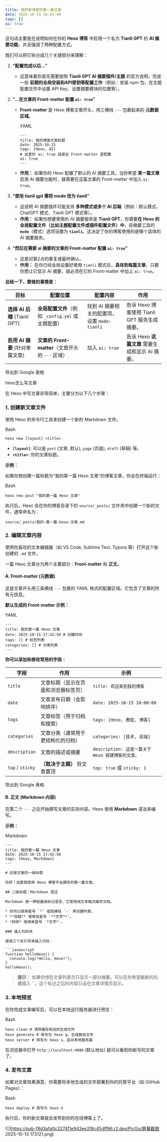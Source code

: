 ```yaml
---
title: 我的新博客的第一篇文章
date: 2025-10-15 16:43:49
tags: []
ai: true
---
```


这句话主要是在说明如何在你的 **Hexo 博客** 中启用一个名为 **Tianli GPT** 的 **AI 摘要功能**，并且强调了两种配置方式。

我们可以把它拆分成几个关键部分来理解：

1. **“配置完成以后...”**

   - 这意味着你首先需要按照 **Tianli GPT AI 摘要插件/主题** 的官方说明，完成一些 **前期的全局安装和API密钥等配置工作**（例如：安装 npm 包、在主题配置文件中设置 API Key、设置摘要模块的位置等）。

2. **“...在文章的 Front-matter 配置 `ai: true`”**

   - **Front-matter** 是 Hexo 博客文章开头，用三横线 `---` 包裹起来的 **元数据区域**。

     YAML

     ```
     ---
     title: 我的博客文章标题
     date: 2025-10-15
     tags: [Hexo, AI]
     # 这里的 ai: true 就是在 Front-matter 里配置
     ai: true 
     ---
     ```

   - **作用：** 如果你的 Hexo 配置了默认的 AI 摘要工具，当你希望 **某一篇文章** 启用 AI 摘要功能时，就需要在这篇文章的 Front-matter 中加入 `ai: true`。

3. **“使用 tianli gpt 需将 mode 改为 tianli”**

   - 这说明 AI 摘要插件可能支持 **多种模式或多个 AI 后端**（例如：默认模式、ChatGPT 模式、Tianli GPT 模式等）。
   - **作用：** 如果你想要使用的 AI 摘要服务是 **Tianli GPT**，你需要**在 Hexo 的全局配置文件（比如主题配置文件或插件配置文件）中**，将摘要工具的 **`mode`**（模式）选项设置为 **`tianli`**。这决定了你的博客使用的是哪个具体的 AI 摘要服务。

4. **“然后在需要 ai 摘要的文章的 Front-matter 配置 `ai: true`”**

   - 这是对第2点的重复或最终确认。
   - **作用：** 在你已经全局设置好使用 `tianli` 模式后，**具体到每篇文章**，只要你想让它显示 AI 摘要，就必须在它的 Front-matter 中加上 `ai: true`。

**总结一下，要做的事情是：**

| 目标                            | 配置位置                                          | 配置内容                                      | 作用                                            |
| ------------------------------- | ------------------------------------------------- | --------------------------------------------- | ----------------------------------------------- |
| **选择 AI 后端** (Tianli GPT)   | **全局配置文件**（例如 `_config.yml` 或主题配置） | 找到 AI 摘要相关的配置项，设置 `mode: tianli` | 告诉 Hexo 博客使用 Tianli GPT 服务生成摘要。    |
| **启用 AI 摘要** (针对单篇文章) | **文章的 Front-matter**（文章开头的 `---` 区域）  | 加入 `ai: true`                               | 告诉 Hexo **这篇文章** 需要生成和显示 AI 摘要。 |

导出到 Google 表格











 hexo怎么写文章 





在 Hexo 中写文章非常简单，主要分为以下几个步骤：



### 1. 创建新文章文件



使用 Hexo 的命令行工具来创建一个新的 Markdown 文件。

Bash

```
hexo new [layout] <title>
```

- **`[layout]`**: 可以是 `post` (文章, 默认), `page` (页面), `draft` (草稿) 等。
- **`<title>`**: 你的文章标题。

**示例：**

如果你想创建一篇标题为“我的第一篇 Hexo 文章”的博客文章，你会在终端运行：

Bash

```
hexo new post "我的第一篇 Hexo 文章"
```

执行后，Hexo 会在你的博客目录下的 `source/_posts/` 文件夹中创建一个新的文件，通常命名为：

```
source/_posts/我的-第一篇-hexo-文章.md
```



### 2. 编辑文章内容



使用你喜欢的文本编辑器（如 VS Code, Sublime Text, Typora 等）打开这个新创建的 `.md` 文件。

一篇 Hexo 文章分为两个主要部分：**Front-matter** 和 **正文**。



#### A. Front-matter (元数据)



这是文章开头用三条横线 `---` 包裹的 YAML 格式的配置区域。它包含了文章的所有元信息。

**默认生成的 Front-matter 示例：**

YAML

```
---
title: 我的第一篇 Hexo 文章
date: 2025-10-15 17:42:50 # 创建时间
tags: [] # 标签列表
categories: [] # 分类列表
---
```

**你可以添加和修改常用的字段：**

| 字段             | 作用                                 | 示例                                              |
| ---------------- | ------------------------------------ | ------------------------------------------------- |
| `title`          | 文章标题（显示在页面和浏览器标签页） | `title: 欢迎来到我的博客`                         |
| `date`           | 文章发布日期（会影响排序）           | `date: 2025-10-15 10:00:00`                       |
| `tags`           | 文章标签（用于归档和搜索）           | `tags: [Hexo, 教程, 博客]`                        |
| `categories`     | 文章分类（通常用于更结构化的归档）   | `categories: [技术, 前端]`                        |
| `description`    | 文章的描述或摘要                     | `description: 这是一篇关于 Hexo 搭建博客的文章。` |
| `top` / `sticky` | **（取决于主题）** 将文章置顶        | `top: true` 或 `sticky: 1`                        |

导出到 Google 表格



#### B. 正文 (Markdown 内容)



在第二个 `---` 之后开始撰写文章的实际内容。Hexo 使用 **Markdown** 语法来编写。

**示例：**

Markdown

```
---
title: 我的第一篇 Hexo 文章
date: 2025-10-15 17:42:50
tags: [Hexo, Markdown]
---

# 这是文章的一级标题

你好！这是我使用 Hexo 博客平台撰写的第一篇文章。

## 二级标题：Markdown 语法

Markdown 是一种轻量级标记语言，它使用纯文本格式编写文档。

* 你可以使用星号 `*` 或短横线 `-` 来创建列表。
* **加粗** 使用双星号 `**文字**`。
* *斜体* 使用单星号 `*文字*`。

### 插入代码块

使用三个反引号来插入代码：

```javascript
function helloHexo() {
  console.log("Hello, Hexo!");
}
helloHexo();
```

> **提示：** 如果你想在文章列表页只显示一部分摘要，可以在你希望截断的位置插入 ``。这个标记之后的内容只会在文章详情页显示。



### 3. 本地预览



在你完成文章编写后，可以在本地运行服务器进行预览：

Bash

```
hexo clean # 清除缓存和旧的生成文件
hexo generate # 简写为 hexo g，生成静态文件
hexo server # 简写为 hexo s，启动本地服务器
```

在浏览器中打开 `http://localhost:4000` (默认地址) 就可以看到你新写的文章了。



### 4. 发布文章



如果对文章效果满意，你需要将本地生成的文件部署到你的托管平台（如 GitHub Pages）：

Bash

```
hexo deploy # 简写为 hexo d
```

执行后，你的新文章就会发布到你的在线博客上了。



![](https://pub-f8d3afa0c3274f1e943ee2f8c45dff96.r2.dev/PicGo/屏幕截图 2025-10-13 173121.png)

